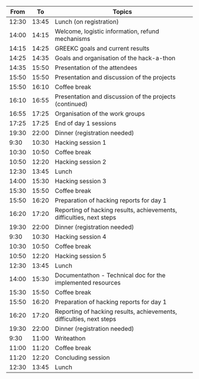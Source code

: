 | From | To | Topics |
|--------|------|------------------------------------------|
| 12:30 | 13:45 | Lunch (on registration)| 
 | 14:00 | 14:15 | Welcome, logistic information, refund mechanisms| 
 | 14:15 | 14:25 | GREEKC goals and current results| 
 | 14:25 | 14:35 | Goals and organisation of the hack-a-thon| 
 | 14:35 | 15:50 | Presentation of the attendees| 
 | 15:50 | 15:50 | Presentation and discussion of the projects| 
 | 15:50 | 16:10 | Coffee break| 
 | 16:10 | 16:55 | Presentation and discussion of the projects (continued)| 
 | 16:55 | 17:25 | Organisation of the work groups| 
 | 17:25 | 17:25 | End of day 1 sessions| 
 | 19:30 | 22:00 | Dinner (registration needed)| 
 | 9:30 | 10:30 | Hacking session 1| 
 | 10:30 | 10:50 | Coffee break| 
 | 10:50 | 12:20 | Hacking session 2| 
 | 12:30 | 13:45 | Lunch| 
 | 14:00 | 15:30 | Hacking session 3| 
 | 15:30 | 15:50 | Coffee break| 
 | 15:50 | 16:20 | Preparation of hacking reports for day 1| 
 | 16:20 | 17:20 | Reporting of hacking results, achievements, difficulties, next steps| 
 | 19:30 | 22:00 | Dinner (registration needed)| 
 | 9:30 | 10:30 | Hacking session 4| 
 | 10:30 | 10:50 | Coffee break| 
 | 10:50 | 12:20 | Hacking session 5| 
 | 12:30 | 13:45 | Lunch| 
 | 14:00 | 15:30 | Documentathon - Technical doc for the implemented resources| 
 | 15:30 | 15:50 | Coffee break| 
 | 15:50 | 16:20 | Preparation of hacking reports for day 1| 
 | 16:20 | 17:20 | Reporting of hacking results, achievements, difficulties, next steps| 
 | 19:30 | 22:00 | Dinner (registration needed)| 
 | 9:30 | 11:00 | Writeathon| 
 | 11:00 | 11:20 | Coffee break| 
 | 11:20 | 12:20 | Concluding session| 
 | 12:30 | 13:45 | Lunch| 
